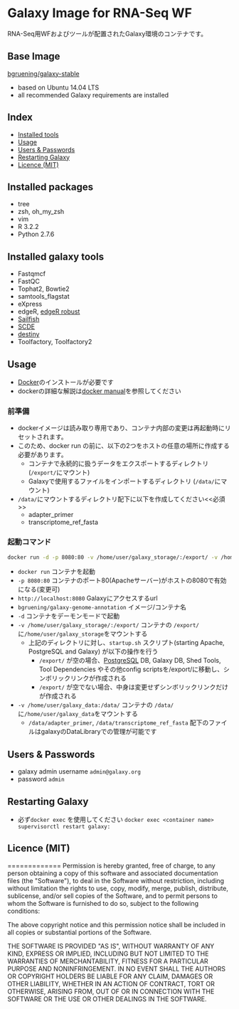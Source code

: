 # Galaxy Image for RNA-Seq WF

RNA-Seq用WFおよびツールが配置されたGalaxy環境のコンテナです。 

## Base Image
[bgruening/galaxy-stable](https://github.com/bgruening/docker-galaxy-stable)

* based on Ubuntu 14.04 LTS
* all recommended Galaxy requirements are installed

## Index
* [Installed tools](#installed-tools)
* [Usage](#usage)
* [Users & Passwords](#user--passowrds)
* [Restarting Galaxy](#restarting-galaxy)
* [Licence (MIT)](#license-mit)

## <a id="installed-pkg">Installed packages
* tree
* zsh, oh_my_zsh
* vim
* R 3.2.2
* Python 2.7.6

## <a id="installed-tools">Installed galaxy tools
* Fastqmcf
* FastQC
* Tophat2, Bowtie2
* samtools_flagstat
* eXpress
* edgeR, [edgeR robust](http://imlspenticton.uzh.ch/robinson_lab/edgeR_robust/)
* [Sailfish](http://www.cs.cmu.edu/~ckingsf/software/sailfish/)
* [SCDE](http://hms-dbmi.github.io/scde/)
* [destiny](https://www.helmholtz-muenchen.de/icb/destiny)
* Toolfactory, Toolfactory2

## <a id="usage">Usage
* [Docker](https://docs.docker.com/installation/)のインストールが必要です
* dockerの詳細な解説は[docker manual](http://docs.docker.io/)を参照してください

### 前準備
* dockerイメージは読み取り専用であり、コンテナ内部の変更は再起動時にリセットされます。
* このため、docker run の前に、以下の2つをホストの任意の場所に作成する必要があります。
  * コンテナで永続的に扱うデータをエクスポートするディレクトリ (``/export/``にマウント)
  * Galaxyで使用するファイルをインポートするディレクトリ (``/data/``にマウント)
* ``/data/``にマウントするディレクトリ配下に以下を作成してください<<必須>>
  * adapter_primer
  * transcriptome_ref_fasta

### 起動コマンド
```bash
docker run -d -p 8080:80 -v /home/user/galaxy_storage/:/export/ -v /home/user/galaxy_data:/data/ myoshimura080822/galaxy_in_docker_custom_bit_wf
```
* ``docker run`` コンテナを起動
* ``-p 8080:80`` コンテナのポート80(Apacheサーバー)がホストの8080で有効になる(変更可)
* ``http://localhost:8080`` Galaxyにアクセスするurl
* ``bgruening/galaxy-genome-annotation`` イメージ/コンテナ名
* ``-d`` コンテナをデーモンモードで起動
* ``-v /home/user/galaxy_storage/:/export/`` コンテナの ``/export/``に``/home/user/galaxy_storage``をマウントする
  * 上記のディレクトリに対し、``startup.sh`` スクリプト(starting Apache, PostgreSQL and Galaxy) が以下の操作を行う
    * ``/export/`` が空の場合、[PostgreSQL](http://www.postgresql.org/) DB, Galaxy DB, Shed Tools, Tool Dependencies やその他config scriptsを/export/に移動し、シンボリックリンクが作成される
    * ``/export/`` が空でない場合、中身は変更せずシンボリックリンクだけが作成される
* ``-v /home/user/galaxy_data:/data/`` コンテナの ``/data/``に``/home/user/galaxy_data``をマウントする
  * ``/data/adapter_primer``, ``/data/transcriptome_ref_fasta`` 配下のファイルはgalaxyのDataLibraryでの管理が可能です

## <a id='user--passowrds'>Users & Passwords
* galaxy admin username ``admin@galaxy.org`` 
* password ``admin``

## <a id='restarting-galaxy'>Restarting Galaxy
* 必ず``docker exec`` を使用してください
```docker exec <container name> supervisorctl restart galaxy:```

## <a id="license-mit">Licence (MIT)
=============
Permission is hereby granted, free of charge, to any person obtaining a copy
of this software and associated documentation files (the "Software"), to deal
in the Software without restriction, including without limitation the rights
to use, copy, modify, merge, publish, distribute, sublicense, and/or sell
copies of the Software, and to permit persons to whom the Software is
furnished to do so, subject to the following conditions:

The above copyright notice and this permission notice shall be included in
all copies or substantial portions of the Software.

THE SOFTWARE IS PROVIDED "AS IS", WITHOUT WARRANTY OF ANY KIND, EXPRESS OR
IMPLIED, INCLUDING BUT NOT LIMITED TO THE WARRANTIES OF MERCHANTABILITY,
FITNESS FOR A PARTICULAR PURPOSE AND NONINFRINGEMENT. IN NO EVENT SHALL THE
AUTHORS OR COPYRIGHT HOLDERS BE LIABLE FOR ANY CLAIM, DAMAGES OR OTHER
LIABILITY, WHETHER IN AN ACTION OF CONTRACT, TORT OR OTHERWISE, ARISING FROM,
OUT OF OR IN CONNECTION WITH THE SOFTWARE OR THE USE OR OTHER DEALINGS IN
THE SOFTWARE.
